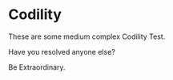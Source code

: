 # Codility
These are some medium complex Codility Test.

Have you resolved anyone else?

Be Extraordinary.
